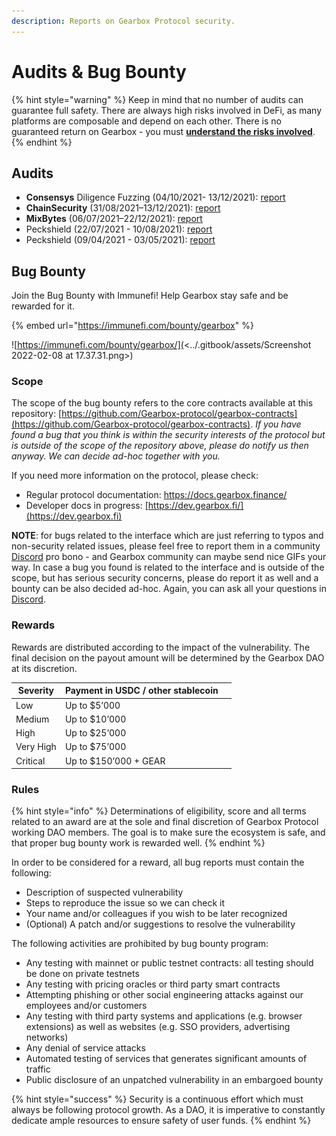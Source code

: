 ```yaml
---
description: Reports on Gearbox Protocol security.
---
```


# Audits & Bug Bounty

{% hint style="warning" %}
Keep in mind that no number of audits can guarantee full safety. There are always high risks involved in DeFi, as many platforms are composable and depend on each other. There is no guaranteed return on Gearbox - you must [**understand the risks involved**](risks-terms.md).
{% endhint %}

## Audits

* **Consensys** Diligence Fuzzing (04/10/2021- 13/12/2021): [report](https://github.com/Gearbox-protocol/gearbox-contracts/blob/master/audits/ConsensysDiligence%20\_Fuzzing\_report.pdf)
* **ChainSecurity** (31/08/2021–13/12/2021): [report](https://github.com/Gearbox-protocol/gearbox-contracts/blob/master/audits/ChainSecurity\_Gearbox\_audit.pdf)
* **MixBytes** (06/07/2021–22/12/2021): [report](https://github.com/Gearbox-protocol/gearbox-contracts/blob/master/audits/MixBytes\_security\_audit\_report.pdf)
* Peckshield (22/07/2021 - 10/08/2021): [report](https://github.com/Gearbox-protocol/gearbox-contracts/blob/master/audits/Peckshield-10.08.2021.pdf)
* Peckshield (09/04/2021 - 03/05/2021): [report](https://github.com/Gearbox-protocol/gearbox-contracts/blob/master/audits/Peckshield-03.05.2021.pdf)

## Bug Bounty

Join the Bug Bounty with Immunefi! Help Gearbox stay safe and be rewarded for it.

{% embed url="https://immunefi.com/bounty/gearbox" %}

![https://immunefi.com/bounty/gearbox/](<../.gitbook/assets/Screenshot 2022-02-08 at 17.37.31.png>)

### Scope&#x20;

The scope of the bug bounty refers to the core contracts available at this repository: [https://github.com/Gearbox-protocol/gearbox-contracts](https://github.com/Gearbox-protocol/gearbox-contracts). _If you have found a bug that you think is within the security interests of the protocol but is outside of the scope of the repository above, please do notify us then anyway. We can decide ad-hoc together with you._

If you need more information on the protocol, please check:&#x20;

* Regular protocol documentation: [https://docs.gearbox.finance/ ](https://docs.gearbox.finance)
* Developer docs in progress: [https://dev.gearbox.fi/](https://dev.gearbox.fi)

**NOTE**: for bugs related to the interface which are just referring to typos and non-security related issues, please feel free to report them in a community [Discord](https://discord.gg/5YuHH9tvms) pro bono - and Gearbox community can maybe send nice GIFs your way. In case a bug you found is related to the interface and is outside of the scope, but has serious security concerns, please do report it as well and a bounty can be also decided ad-hoc. Again, you can ask all your questions in [Discord](https://discord.gg/JZgvmaenwn).

### Rewards&#x20;

Rewards are distributed according to the impact of the vulnerability. The final decision on the payout amount will be determined by the Gearbox DAO at its discretion.

| Severity  | Payment in USDC / other stablecoin |   |
| --------- | ---------------------------------- | - |
| Low       | Up to $5’000                       |   |
| Medium    | Up to $10’000                      |   |
| High      | Up to $25’000                      |   |
| Very High | Up to $75’000                      |   |
| Critical  | Up to $150’000 + GEAR              |   |

### Rules

{% hint style="info" %}
Determinations of eligibility, score and all terms related to an award are at the sole and final discretion of Gearbox Protocol working DAO members. The goal is to make sure the ecosystem is safe, and that proper bug bounty work is rewarded well.
{% endhint %}

In order to be considered for a reward, all bug reports must contain the following:&#x20;

* Description of suspected vulnerability&#x20;
* Steps to reproduce the issue so we can check it&#x20;
* Your name and/or colleagues if you wish to be later recognized&#x20;
* (Optional) A patch and/or suggestions to resolve the vulnerability

The following activities are prohibited by bug bounty program:&#x20;

* Any testing with mainnet or public testnet contracts: all testing should be done on private testnets
* Any testing with pricing oracles or third party smart contracts&#x20;
* Attempting phishing or other social engineering attacks against our employees and/or customers&#x20;
* Any testing with third party systems and applications (e.g. browser extensions) as well as websites (e.g. SSO providers, advertising networks)&#x20;
* Any denial of service attacks&#x20;
* Automated testing of services that generates significant amounts of traffic&#x20;
* Public disclosure of an unpatched vulnerability in an embargoed bounty

{% hint style="success" %}
Security is a continuous effort which must always be following protocol growth. As a DAO, it is imperative to constantly dedicate ample resources to ensure safety of user funds.
{% endhint %}
